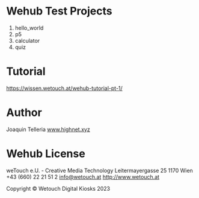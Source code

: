 # Wehub Test Projects
1. hello_world
2. p5
3. calculator
4. quiz


# Tutorial
https://wissen.wetouch.at/wehub-tutorial-pt-1/

# Author
Joaquin Telleria www.highnet.xyz

# Wehub License
weTouch e.U. - Creative Media Technology
Leitermayergasse 25
1170 Wien
+43 (660) 22 21 51 2
info@wetouch.at
http://www.wetouch.at

Copyright © Wetouch Digital Kiosks 2023
